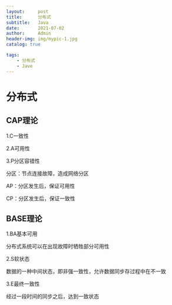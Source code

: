 ```yaml
---
layout:     post
title:      分布式
subtitle:   Java
date:       2021-07-02
author:     Admin
header-img: img/mypic-1.jpg
catalog: true

tags:
    - 分布式
    - Jave
---
```


# 分布式

## **CAP**理论

1.C一致性

2.A可用性

3.P分区容错性

分区：节点连接故障，造成网络分区

AP：分区发生后，保证可用性

CP：分区发生后，保证一致性

## BASE理论

1.BA基本可用

分布式系统可以在出现故障时牺牲部分可用性

2.S软状态

数据的一种中间状态，即非强一致性，允许数据同步存过程中在不一致

3.E最终一致性

经过一段时间的同步之后，达到一致状态






